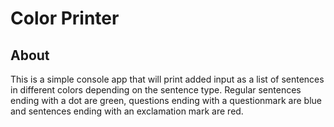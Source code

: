 # Color Printer

## About
This is a simple console app that will print added input as a list of sentences in different colors depending on the sentence type. Regular sentences ending with a dot are green, questions ending with a questionmark are blue and sentences ending with an exclamation mark are red. 